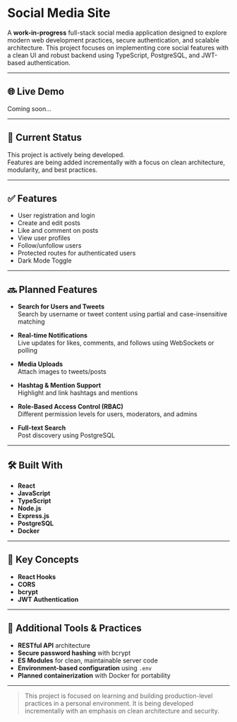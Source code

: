 # Social Media Site

A **work-in-progress** full-stack social media application designed to explore modern web development practices, secure authentication, and scalable architecture. This project focuses on implementing core social features with a clean UI and robust backend using TypeScript, PostgreSQL, and JWT-based authentication.

---

## 🌐 Live Demo

Coming soon...

---

## 🚧 Current Status

This project is actively being developed.  
Features are being added incrementally with a focus on clean architecture, modularity, and best practices.

---

## ✅ Features

- User registration and login
- Create and edit posts
- Like and comment on posts
- View user profiles
- Follow/unfollow users
- Protected routes for authenticated users
- Dark Mode Toggle

---

## 🔜 Planned Features

- **Search for Users and Tweets**  
  Search by username or tweet content using partial and case-insensitive matching

- **Real-time Notifications**  
  Live updates for likes, comments, and follows using WebSockets or polling

- **Media Uploads**  
  Attach images to tweets/posts

- **Hashtag & Mention Support**  
  Highlight and link hashtags and mentions

- **Role-Based Access Control (RBAC)**  
  Different permission levels for users, moderators, and admins

- **Full-text Search**  
  Post discovery using PostgreSQL

---

## 🛠 Built With

- **React**
- **JavaScript**
- **TypeScript**
- **Node.js**
- **Express.js**
- **PostgreSQL**
- **Docker**

---

## 🧠 Key Concepts

- **React Hooks**
- **CORS**
- **bcrypt**
- **JWT Authentication**

---

## 🧩 Additional Tools & Practices

- **RESTful API** architecture
- **Secure password hashing** with bcrypt
- **ES Modules** for clean, maintainable server code
- **Environment-based configuration** using `.env`
- **Planned containerization** with Docker for portability

---

> This project is focused on learning and building production-level practices in a personal environment. It is being developed incrementally with an emphasis on clean architecture and security.

